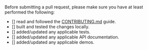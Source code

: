 Before submitting a pull request, please make sure you have at least performed the following:

 - [] read and followed the [CONTRIBUTING.md](https://github.com/ng-bootstrap/core/blob/master/CONTRIBUTING.md) guide.
 - [] built and tested the changes locally.
 - [] added/updated any applicable tests.
 - [] added/updated any applicable API documentation.
 - [] added/updated any applicable demos.
